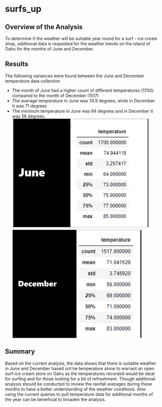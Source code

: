 # surfs_up

## Overview of the Analysis
To determine if the weather will be suitable year round for a surf - ice cream shop, additional data is requested for the weather trends on the island of Oahu for the months of June and December.

## Results
The following variances were found between the June and December temperature data collection
* The month of June had a higher count of different temperatures (1700) compared to the month of December (1517)
* The average temperature in June was 74.9 degrees, while in December it was 71 degrees
* The minimum temperature in June was 64 degrees and in December it was 56 degrees.
 ![screenshot_June_Temps](https://github.com/VRivera13/surfs_up/blob/main/June%20Temps.png)    ![screenshot_Dec_Temps](https://github.com/VRivera13/surfs_up/blob/main/December%20Temps.png)


## Summary
Based on the current analysis, the data shows that there is suitable weather in June and December based ont he temperature alone to warrant an open surf-ice cream store on Oahu as the temperatures recorded would be ideal for surfing and for those looking for a bit of refreshment.  Though additional analysis should be conducted to review the rainfall averages during these months to have a better understanding of the weather conditions.    Also using the current queries to pull temperature data for additional months of the year can be beneficial to broaden the analysis.    


